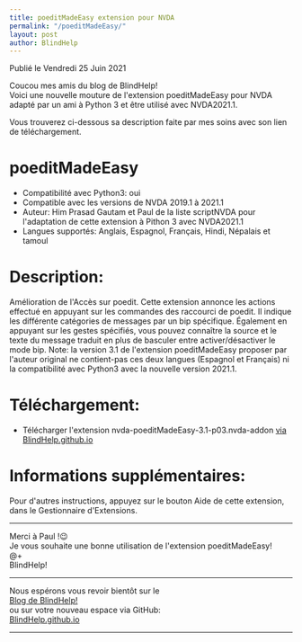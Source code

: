 ```yaml
---
title: poeditMadeEasy extension pour NVDA
permalink: "/poeditMadeEasy/"
layout: post
author: BlindHelp
---
```


<footer>Publié le Vendredi 25 Juin 2021</footer>


Coucou mes amis du blog de BlindHelp!    
Voici une nouvelle mouture de l'extension poeditMadeEasy pour NVDA adapté par un ami à Python 3 et être utilisé avec NVDA2021.1.  

Vous trouverez ci-dessous sa description faite par mes soins avec son lien de téléchargement.      

# poeditMadeEasy

* Compatibilité avec Python3: oui
* Compatible avec les versions de NVDA 2019.1 à 2021.1
* Auteur: Him Prasad Gautam et Paul de la liste scriptNVDA pour l'adaptation de cette extension à Pithon 3 avec NVDA2021.1
* Langues supportés: Anglais, Espagnol, Français, Hindi, Népalais et tamoul

# Description:

Amélioration de l'Accès sur poedit. Cette extension annonce les actions effectué en appuyant sur les commandes des raccourci de poedit. Il indique les différente catégories de messages par un bip spécifique. Également en appuyant sur les gestes spécifiés, vous pouvez connaître la source et le texte du message traduit en plus de basculer entre activer/désactiver le mode bip. Note: la version 3.1 de l'extension poeditMadeEasy proposer par l'auteur original ne contient-pas ces deux langues (Espagnol et Français) ni la compatibilité avec Python3 avec la nouvelle version 2021.1.

# Téléchargement:

* Télécharger l'extension nvda-poeditMadeEasy-3.1-p03.nvda-addon [via BlindHelp.github.io](https://blindhelp.github.io/nvda-poeditMadeEasy-3.1-p03.nvda-addon)

# Informations supplémentaires:

Pour d'autres instructions, appuyez sur le bouton Aide de cette extension, dans le Gestionnaire d'Extensions.

---

Merci à Paul !😉    
Je vous souhaite une bonne utilisation de l'extension poeditMadeEasy!    
@+    
BlindHelp!    

---

Nous espérons vous revoir bientôt sur le      
[Blog de BlindHelp!](http://blindhelp.blogspot.fr/)                    
ou sur  votre nouveau espace via GitHub:                     
[BlindHelp.github.io](https://blindhelp.github.io)                    

---
